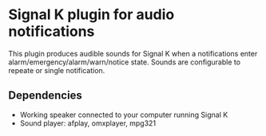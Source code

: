Signal K plugin for audio notifications
=================================

This plugin produces audible sounds for Signal K when a notifications enter alarm/emergency/alarm/warn/notice state.
Sounds are configurable to repeate or single notification.

## Dependencies

* Working speaker connected to your computer running Signal K
* Sound player:  afplay, omxplayer, mpg321
